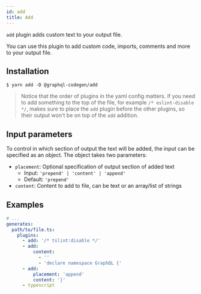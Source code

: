 ```yaml
---
id: add
title: Add
---
```


`add` plugin adds custom text to your output file.

You can use this plugin to add custom code, imports, comments and more to your output file.

## Installation

    $ yarn add -D @graphql-codegen/add

> Notice that the order of plugins in the yaml config matters.
> If you need to add something to the top of the file, for example `/* eslint-disable */`, makes sure to place the `add` plugin before the other plugins, so their output won't be on top of the `add` addition.

## Input parameters

To control in which section of output the text will be added, the input can be specified
as an object. The object takes two parameters:

- `placement`: Optional specification of output section of added text
  - Input: `'prepend' | 'content' | 'append'`
  - Default: `'prepend'`
- `content`: Content to add to file, can be text or an array/list of strings

## Examples

```yaml
# ...
generates:
  path/to/file.ts:
    plugins:
      - add: '/* tslint:disable */'
      - add:
          content:
            - ''
            - 'declare namespace GraphQL {'
      - add:
          placement: 'append'
          content: '}'
      - typescript
```
